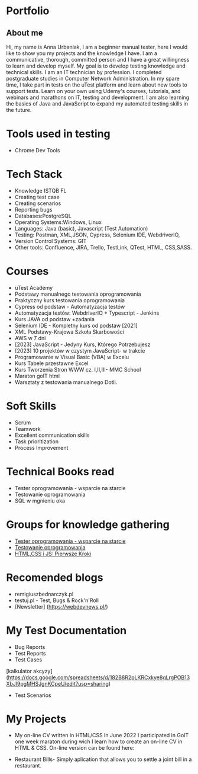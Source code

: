# Portfolio

## About me

Hi, my name is Anna Urbaniak, I am a beginner manual tester, here I would like to show you my projects and the knowledge I have. I am a communicative, thorough, committed person and I have a great willingness to learn and develop myself. My goal is to develop testing knowledge and technical skills.
I am an IT technician by profession. I completed postgraduate studies in Computer Network Administration.
In my spare time, I take part in tests on the uTest platform and learn about new tools to support tests.
Learn on your own using Udemy's courses, tutorials, and webinars and marathons on IT, testing and
development. I am also learning the basics of Java and JavaScript to expand my automated testing skills in the future.

# Tools used in testing
  * Chrome Dev Tools

# Tech Stack

* Knowledge ISTQB FL
* Creating test case
* Creating scenarios
* Reporting bugs
* Databases:PostgreSQL
* Operating Systems:Windows, Linux
* Languages: Java (basic), Javascript (Test Automation)
* Testing: Postman, XML,JSON, Cypress, Selenium IDE, WebdriverIO, 
* Version Control Systems: GIT
* Other tools: Confluence, JIRA, Trello, TestLink, QTest, HTML, CSS,SASS. 

# Courses
* uTest Academy
* Podstawy manualnego testowania oprogramowania
* Praktyczny kurs testowania oprogramowania
* Cypress od podstaw - Automatyzacja testów
* Automatyzacja testów: WebdriverIO + Typescript - Jenkins
* Kurs JAVA od podstaw +zadania
* Selenium IDE - Kompletny kurs od podstaw [2021]
* XML Podstawy-Krajowa Szkoła Skarbowości
* AWS w 7 dni
* [2023] JavaScript - Jedyny Kurs, Którego Potrzebujesz
* [2023] 10 projektów w czystym JavaScript- w trakcie
* Programowanie w Visual Basic (VBA) w Excelu
* Kurs Tabele przestawne Excel
* Kurs Tworzenia Stron WWW cz. I,II,III- MMC School
* Maraton goIT html
* Warsztaty z testowania manualnego Dotli. 

# Soft Skills
* Scrum
* Teamwork
* Excellent communication skills
* Task prioritization
* Process Improvement

# Technical Books read
 * Tester oprogramowania - wsparcie na starcie
 * Testowanie oprogramowania
 * SQL w mgnieniu oka
 
 # Groups for knowledge gathering
* [Tester oprogramowania - wsparcie na starcie](https://www.facebook.com/groups/testeroprogramowania/?ref=group_header)
* [Testowanie oprogramowania](https://www.facebook.com/groups/TestowanieOprogramowania)
* [HTML,CSS i JS: Pierwsze Kroki](https://www.facebook.com/groups/742940452405327/?hoisted_section_header_type=recently_seen&multi_permalinks=6186212858078032)

# Recomended blogs
* remigiuszbednarczyk.pl
* testuj.pl - Test, Bugs & Rock'n'Roll
* [Newsletter] (https://webdevnews.pl/)

# My Test Documentation
* Bug Reports
* Test Reports
* Test Cases
 
[kalkulator akcyzy] (https://docs.google.com/spreadsheets/d/182B8R2pLKRCxkye8qLrgPOB13XbJl9pgMHSJgnKCpeU/edit?usp=sharing)
* Test Scenarios

# My Projects
* My on-line CV written in HTML/CSS
In June 2022 I participated in GoIT one week maraton during wich I learn how to create an on-line CV in HTML & CSS. On-line version can be found here:

* Restaurant Bills- Simply aplication that allows you to settle a joint bill in a restaurant.











